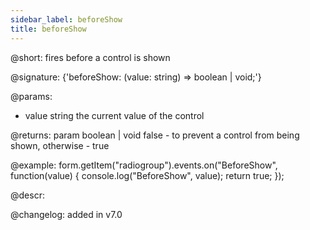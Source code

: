 ```yaml
---
sidebar_label: beforeShow
title: beforeShow
---          
```


@short: fires before a control is shown

@signature: {'beforeShow: (value: string) => boolean | void;'} 

@params:
- value     string     the current value of the control

@returns:
param   boolean | void     false - to prevent a control from being shown, otherwise - true


@example:
form.getItem("radiogroup").events.on("BeforeShow", function(value) {
    console.log("BeforeShow", value);
    return true;
});



@descr:

@changelog: added in v7.0
